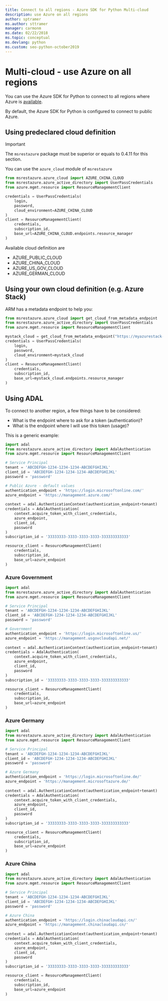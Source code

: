 ```yaml
---
title: Connect to all regions - Azure SDK for Python Multi-cloud 
description: use Azure on all regions
author: sptramer 
ms.author: sttramer
manager: carmonm
ms.date: 02/22/2018
ms.topic: conceptual
ms.devlang: python
ms.custom: seo-python-october2019
---
```


# Multi-cloud - use Azure on all regions

You can use the Azure SDK for Python to connect to all regions where Azure is [available](https://azure.microsoft.com/regions/services).

By default, the Azure SDK for Python is configured to connect to public Azure.

## Using predeclared cloud definition

> [!IMPORTANT]
> The `msrestazure` package must be superior or equals to 0.4.11 for this section.

You can use the `azure_cloud` module of `msrestazure`

```python
from msrestazure.azure_cloud import AZURE_CHINA_CLOUD
from msrestazure.azure_active_directory import UserPassCredentials
from azure.mgmt.resource import ResourceManagementClient

credentials = UserPassCredentials(
    login,
    password,
    cloud_environment=AZURE_CHINA_CLOUD
)
client = ResourceManagementClient(
    credentials,
    subscription_id,
    base_url=AZURE_CHINA_CLOUD.endpoints.resource_manager
)
``` 
  
Available cloud definition are
  - AZURE_PUBLIC_CLOUD
  - AZURE_CHINA_CLOUD
  - AZURE_US_GOV_CLOUD
  - AZURE_GERMAN_CLOUD

## Using your own cloud definition (e.g. Azure Stack)
ARM has a metadata endpoint to help you:

```python
from msrestazure.azure_cloud import get_cloud_from_metadata_endpoint
from msrestazure.azure_active_directory import UserPassCredentials
from azure.mgmt.resource import ResourceManagementClient

mystack_cloud = get_cloud_from_metadata_endpoint("https://myazurestack-arm-endpoint.com")
credentials = UserPassCredentials(
    login,
    password,
    cloud_environment=mystack_cloud
)
client = ResourceManagementClient(
    credentials,
    subscription_id,
    base_url=mystack_cloud.endpoints.resource_manager
)
```
## Using ADAL

To connect to another region, a few things have to be considered:

- What is the endpoint where to ask for a token (authentication)?
- What is the endpoint where I will use this token (usage)?

This is a generic example:

```python
import adal
from msrestazure.azure_active_directory import AdalAuthentication
from azure.mgmt.resource import ResourceManagementClient

# Service Principal
tenant = 'ABCDEFGH-1234-1234-1234-ABCDEFGHIJKL'
client_id = 'ABCDEFGH-1234-1234-1234-ABCDEFGHIJKL'
password = 'password'

# Public Azure - default values
authentication_endpoint = 'https://login.microsoftonline.com/'
azure_endpoint = 'https://management.azure.com/'
    
context = adal.AuthenticationContext(authentication_endpoint+tenant)
credentials = AdalAuthentication(
    context.acquire_token_with_client_credentials,
    azure_endpoint,
    client_id,
    password
)
subscription_id = '33333333-3333-3333-3333-333333333333'

resource_client = ResourceManagementClient(
    credentials,
    subscription_id,
    base_url=azure_endpoint
)
```

### Azure Government
```python
import adal
from msrestazure.azure_active_directory import AdalAuthentication
from azure.mgmt.resource import ResourceManagementClient

# Service Principal
tenant = 'ABCDEFGH-1234-1234-1234-ABCDEFGHIJKL'
client_id = 'ABCDEFGH-1234-1234-1234-ABCDEFGHIJKL'
password = 'password'

# Government
authentication_endpoint = 'https://login.microsoftonline.us/'
azure_endpoint = 'https://management.usgovcloudapi.net/'
    
context = adal.AuthenticationContext(authentication_endpoint+tenant)
credentials = AdalAuthentication(
    context.acquire_token_with_client_credentials,
    azure_endpoint,
    client_id,
    password
)
subscription_id = '33333333-3333-3333-3333-333333333333'

resource_client = ResourceManagementClient(
    credentials,
    subscription_id,
    base_url=azure_endpoint
)
```

### Azure Germany
```python
import adal
from msrestazure.azure_active_directory import AdalAuthentication
from azure.mgmt.resource import ResourceManagementClient

# Service Principal
tenant = 'ABCDEFGH-1234-1234-1234-ABCDEFGHIJKL'
client_id = 'ABCDEFGH-1234-1234-1234-ABCDEFGHIJKL'
password = 'password'

# Azure Germany
authentication_endpoint = 'https://login.microsoftonline.de/'
azure_endpoint = 'https://management.microsoftazure.de/'
    
context = adal.AuthenticationContext(authentication_endpoint+tenant)
credentials = AdalAuthentication(
    context.acquire_token_with_client_credentials,
    azure_endpoint,
    client_id,
    password
)
subscription_id = '33333333-3333-3333-3333-333333333333'

resource_client = ResourceManagementClient(
    credentials,
    subscription_id,
    base_url=azure_endpoint
)
```

### Azure China
```python
import adal
from msrestazure.azure_active_directory import AdalAuthentication
from azure.mgmt.resource import ResourceManagementClient

# Service Principal
tenant = 'ABCDEFGH-1234-1234-1234-ABCDEFGHIJKL'
client_id = 'ABCDEFGH-1234-1234-1234-ABCDEFGHIJKL'
password = 'password'

# Azure China
authentication_endpoint = 'https://login.chinacloudapi.cn/'
azure_endpoint = 'https://management.chinacloudapi.cn/'
    
context = adal.AuthenticationContext(authentication_endpoint+tenant)
credentials = AdalAuthentication(
    context.acquire_token_with_client_credentials,
    azure_endpoint,
    client_id,
    password
)
subscription_id = '33333333-3333-3333-3333-333333333333'

resource_client = ResourceManagementClient(
    credentials,
    subscription_id,
    base_url=azure_endpoint
)
```
